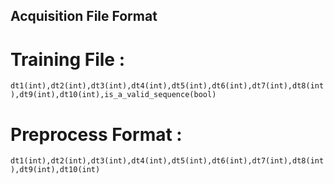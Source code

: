 ## Acquisition File Format

# Training File :

`dt1(int),dt2(int),dt3(int),dt4(int),dt5(int),dt6(int),dt7(int),dt8(int),dt9(int),dt10(int),is_a_valid_sequence(bool)`

# Preprocess Format :

`dt1(int),dt2(int),dt3(int),dt4(int),dt5(int),dt6(int),dt7(int),dt8(int),dt9(int),dt10(int)`